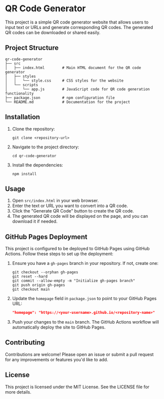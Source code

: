 # QR Code Generator

This project is a simple QR code generator website that allows users to input text or URLs and generate corresponding QR codes. The generated QR codes can be downloaded or shared easily.

## Project Structure

```
qr-code-generator
├── src
│   ├── index.html        # Main HTML document for the QR code generator
│   ├── styles
│   │   └── style.css     # CSS styles for the website
│   └── scripts
│       └── app.js        # JavaScript code for QR code generation functionality
├── package.json          # npm configuration file
└── README.md             # Documentation for the project
```

## Installation

1. Clone the repository:
   ```
   git clone <repository-url>
   ```
2. Navigate to the project directory:
   ```
   cd qr-code-generator
   ```
3. Install the dependencies:
   ```
   npm install
   ```

## Usage

1. Open `src/index.html` in your web browser.
2. Enter the text or URL you want to convert into a QR code.
3. Click the "Generate QR Code" button to create the QR code.
4. The generated QR code will be displayed on the page, and you can download it if needed.

## GitHub Pages Deployment

This project is configured to be deployed to GitHub Pages using GitHub Actions. Follow these steps to set up the deployment:

1. Ensure you have a `gh-pages` branch in your repository. If not, create one:
   ```
   git checkout --orphan gh-pages
   git reset --hard
   git commit --allow-empty -m "Initialize gh-pages branch"
   git push origin gh-pages
   git checkout main
   ```

2. Update the `homepage` field in `package.json` to point to your GitHub Pages URL:
   ```json
   "homepage": "https://<your-username>.github.io/<repository-name>"
   ```

3. Push your changes to the `main` branch. The GitHub Actions workflow will automatically deploy the site to GitHub Pages.

## Contributing

Contributions are welcome! Please open an issue or submit a pull request for any improvements or features you'd like to add.

## License

This project is licensed under the MIT License. See the LICENSE file for more details.
